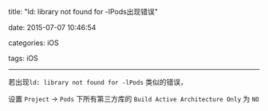 title: "ld: library not found for -lPods出现错误"

date: 2015-07-07 10:46:54

categories: iOS

tags: iOS

------

若出现`ld: library not found for -lPods` 类似的错误，

设置 `Project` -> `Pods` 下所有第三方库的 `Build Active Architecture Only` 为 `NO`